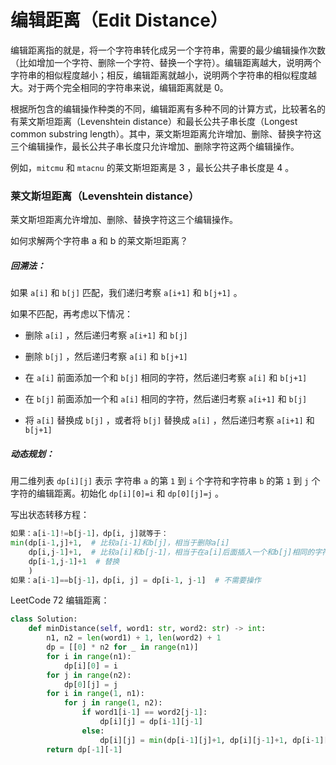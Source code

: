 # 编辑距离（Edit Distance）

编辑距离指的就是，将一个字符串转化成另一个字符串，需要的最少编辑操作次数（比如增加一个字符、删除一个字符、替换一个字符）。编辑距离越大，说明两个字符串的相似程度越小；相反，编辑距离就越小，说明两个字符串的相似程度越大。对于两个完全相同的字符串来说，编辑距离就是 0。

根据所包含的编辑操作种类的不同，编辑距离有多种不同的计算方式，比较著名的有莱文斯坦距离（Levenshtein distance）和最长公共子串长度（Longest common substring length）。其中，莱文斯坦距离允许增加、删除、替换字符这三个编辑操作，最长公共子串长度只允许增加、删除字符这两个编辑操作。

例如，`mitcmu` 和 `mtacnu` 的莱文斯坦距离是 3 ，最长公共子串长度是 4 。



### 莱文斯坦距离（Levenshtein distance）

莱文斯坦距离允许增加、删除、替换字符这三个编辑操作。

如何求解两个字符串 a 和 b 的莱文斯坦距离？

##### 回溯法：

如果 `a[i]` 和 `b[j]` 匹配，我们递归考察 `a[i+1]` 和 `b[j+1]` 。

如果不匹配，再考虑以下情况：

+ 删除 `a[i]` ，然后递归考察 `a[i+1]` 和 `b[j]` 
+ 删除 `b[j]` ，然后递归考察 `a[i]` 和 `b[j+1]` 
+ 在 `a[i]` 前面添加一个和 `b[j]` 相同的字符，然后递归考察 `a[i]` 和 `b[j+1]` 

+ 在 `b[j]` 前面添加一个和 `a[i]` 相同的字符，然后递归考察 `a[i+1]` 和 `b[j]` 
+ 将 `a[i]` 替换成 `b[j]` ，或者将 `b[j]` 替换成 `a[i]` ，然后递归考察 `a[i+1]` 和 `b[j+1]` 

##### 动态规划：

用二维列表 `dp[i][j]` 表示 字符串 `a` 的第 `1` 到 `i` 个字符和字符串 `b` 的第 `1` 到 `j` 个字符的编辑距离。初始化 `dp[i][0]=i` 和 `dp[0][j]=j` 。

写出状态转移方程：

```python
如果：a[i-1]!=b[j-1]，dp[i, j]就等于：
min(dp[i-1,j]+1,  # 比较a[i-1]和b[j]，相当于删除a[i]
    dp[i,j-1]+1,  # 比较a[i]和b[j-1]，相当于在a[i]后面插入一个和b[j]相同的字符
    dp[i-1,j-1]+1  # 替换
    )
如果：a[i-1]==b[j-1]，dp[i, j] = dp[i-1, j-1]  # 不需要操作
```

LeetCode 72 编辑距离：

```python
class Solution:
    def minDistance(self, word1: str, word2: str) -> int:
        n1, n2 = len(word1) + 1, len(word2) + 1
        dp = [[0] * n2 for _ in range(n1)]
        for i in range(n1):
            dp[i][0] = i
        for j in range(n2):
            dp[0][j] = j
        for i in range(1, n1):
            for j in range(1, n2):
                if word1[i-1] == word2[j-1]:
                    dp[i][j] = dp[i-1][j-1]
                else:
                    dp[i][j] = min(dp[i-1][j]+1, dp[i][j-1]+1, dp[i-1][j-1]+1)
        return dp[-1][-1]
```

